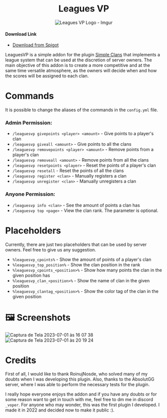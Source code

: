 <h1 align="center">Leagues VP</h1>

<div align="center">
    <img src="https://github.com/VoperAD/LeaguesVP/assets/92862848/2d47918d-3fa1-4088-b198-42e3d3b79c46" alt="Leagues VP Logo - Imgur" />
</div>

#### Download Link
- <a href="https://www.spigotmc.org/resources/leaguesvp.110922/">Download from Spigot</a>

LeaguesVP is a simple addon for the plugin <a href="https://github.com/RoinujNosde/SimpleClans">Simple Clans</a> that implements
a league system that can be used at the discretion of server owners. The main objective of this addon is to create a more competitive 
and at the same time versatile atmosphere, as the owners will decide when and how the scores will be assigned to each clan.

# Commands

It is possible to change the aliases of the commands in the `config.yml` file.

### Admin Permission:
- `/leaguesvp givepoints <player> <amount>` - Give points to a player's clan
- `/leaguesvp giveall <amount>` - Give points to all the clans
- `/leaguesvp removepoints <player> <amount>` - Remove points from a player's clan
- `/leaguesvp removeall <amount>` - Remove points from all the clans
- `/leaguesvp resetpoints <player>` - Reset the points of a player's clan
- `/leaguesvp resetall` - Reset the points of all the clans
- `/leaguesvp register <clan>` - Manually registers a clan 
- `/leaguesvp unregister <clan>` - Manually unregisters a clan

### Anyone Permission:
- `/leaguesvp info <clan>` - See the amount of points a clan has
- `/leaguesvp top <page>` - View the clan rank. The parameter <page> is optional.

# Placeholders

Currently, there are just two placeholders that can be used by server owners.
Feel free to give us any suggestion.

- `%leaguesvp_cpoints%` - Show the amount of points of a player's clan
- `%leaguesvp_top_position%` - Show the clan position in the rank
- `%leaguesvp_cpoints_<position>%` - Show how many points the clan in the given position has
- `%leaguesvp_clan_<position>%` - Show the name of clan in the given position
- `%leaguesvp_clantag_<position>%` - Show the color tag of the clan in the given position

# :framed_picture: Screenshots 

![Captura de Tela 2023-07-01 às 16 07 38](https://github.com/VoperAD/LeaguesVP/assets/92862848/15124866-95f0-42ae-95d4-ec4901045131)
![Captura de Tela 2023-07-01 às 20 19 24](https://github.com/VoperAD/LeaguesVP/assets/92862848/7b2843d6-9def-4868-9bb8-95e77a5b3499)

# Credits

First of all, I would like to thank RoinujNosde, who solved many of my doubts when I
was developing this plugin. Also, thanks to the AbsolutGG server, where I was able to 
perform the necessary tests for the plugin.

I really hope everyone enjoys the addon and if you have any doubts or for some reason want
to get in touch with me, feel free to dm me in discord `_voper`. For anyone who may wonder, this was
the first plugin I developed. I made it in 2022 and decided now to make it public :).
